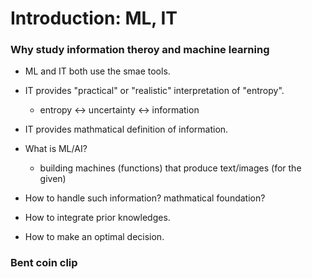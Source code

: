 # Introduction: ML, IT

### Why study information theroy and machine learning
- ML and IT both use the smae tools.
- IT provides "practical" or "realistic" interpretation of "entropy".
  - entropy <-> uncertainty <-> information
- IT provides mathmatical definition of information.

- What is ML/AI?
  - building machines (functions) that produce text/images (for the given)
- How to handle such information? mathmatical foundation?
- How to integrate prior knowledges.
- How to make an optimal decision.

### Bent coin clip















